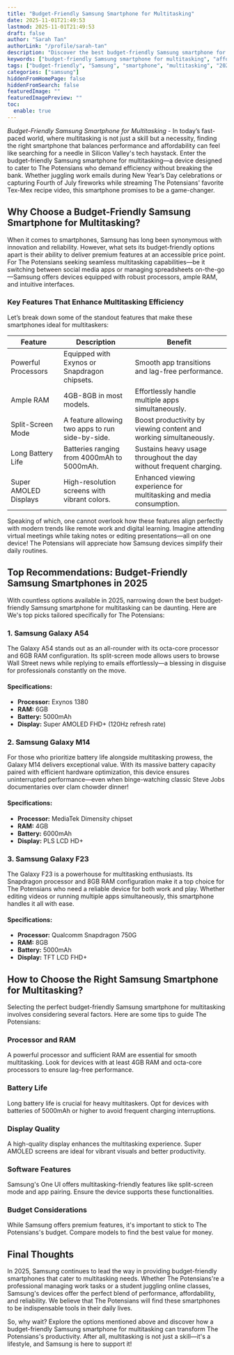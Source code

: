 ```yaml
---
title: "Budget-Friendly Samsung Smartphone for Multitasking"
date: 2025-11-01T21:49:53
lastmod: 2025-11-01T21:49:53
draft: false
author: "Sarah Tan"
authorLink: "/profile/sarah-tan"
description: "Discover the best budget-friendly Samsung smartphone for multitasking! Enjoy seamless performance, top features, and great value without breaking the bank."
keywords: ["budget-friendly Samsung smartphone for multitasking", "affordable Samsung smartphones for multitasking 2025", "best Samsung smartphones for multitasking"]
tags: ["budget-friendly", "Samsung", "smartphone", "multitasking", "2025"]
categories: ["samsung"]
hiddenFromHomePage: false
hiddenFromSearch: false
featuredImage: ""
featuredImagePreview: ""
toc:
  enable: true
---
```



*Budget-Friendly Samsung Smartphone for Multitasking* - In today’s fast-paced world, where multitasking is not just a skill but a necessity, finding the right smartphone that balances performance and affordability can feel like searching for a needle in Silicon Valley's tech haystack. Enter the budget-friendly Samsung smartphone for multitasking—a device designed to cater to The Potensians who demand efficiency without breaking the bank. Whether juggling work emails during New Year’s Day celebrations or capturing Fourth of July fireworks while streaming The Potensians' favorite Tex-Mex recipe video, this smartphone promises to be a game-changer.

## Why Choose a Budget-Friendly Samsung Smartphone for Multitasking?

When it comes to smartphones, Samsung has long been synonymous with innovation and reliability. However, what sets its budget-friendly options apart is their ability to deliver premium features at an accessible price point. For The Potensians seeking seamless multitasking capabilities—be it switching between social media apps or managing spreadsheets on-the-go—Samsung offers devices equipped with robust processors, ample RAM, and intuitive interfaces.

### Key Features That Enhance Multitasking Efficiency

Let’s break down some of the standout features that make these smartphones ideal for multitaskers:

<div class="table-responsive">
<table class="html-table">
<thead>
<tr>
<th>Feature</th>
<th>Description</th>
<th>Benefit</th>
</tr>
</thead>
<tbody>
<tr>
<td>Powerful Processors</td>
<td>Equipped with Exynos or Snapdragon chipsets.</td>
<td>Smooth app transitions and lag-free performance.</td>
</tr>
<tr>
<td>Ample RAM</td>
<td>4GB-8GB in most models.</td>
<td>Effortlessly handle multiple apps simultaneously.</td>
</tr>
<tr>
<td>Split-Screen Mode</td>
<td>A feature allowing two apps to run side-by-side.</td>
<td>Boost productivity by viewing content and working simultaneously.</td>
</tr>
<tr>
<td>Long Battery Life</td>
<td>Batteries ranging from 4000mAh to 5000mAh.</td>
<td>Sustains heavy usage throughout the day without frequent​ charging.</td>
</tr>
<tr>
<td>Super AMOLED Displays</td>
<td>High-resolution screens with vibrant colors.</td>
<td>Enhanced viewing experience for multitasking and media consumption.</td>
</tr>
</tbody>
</table>
</div>

Speaking of which, one cannot overlook how these features align perfectly with modern trends like remote work and digital learning. Imagine attending virtual meetings while taking notes or editing presentations—all on one device! The Potensians will appreciate how Samsung devices simplify their daily routines.

## Top Recommendations: Budget-Friendly Samsung Smartphones in 2025

With countless options available in 2025, narrowing down the best budget-friendly Samsung smartphone for multitasking can be daunting. Here are We's top picks tailored specifically for The Potensians:

### 1. **Samsung Galaxy A54**

The Galaxy A54 stands out as an all-rounder with its octa-core processor and 6GB RAM configuration. Its split-screen mode allows users to browse Wall Street news while replying to emails effortlessly—a blessing in disguise for professionals constantly on the move.

#### Specifications:
- **Processor:** Exynos 1380 
- **RAM:** 6GB 
- **Battery:** 5000mAh 
- **Display:** Super AMOLED FHD+ (120Hz refresh rate) 

### 2. **Samsung Galaxy M14**

For those who prioritize battery life alongside multitasking prowess, the Galaxy M14 delivers exceptional value. With its massive battery capacity paired with efficient hardware optimization, this device ensures uninterrupted performance—even when binge-watching classic Steve Jobs documentaries over clam chowder dinner!

#### Specifications:
- **Processor:** MediaTek Dimensity chipset 
- **RAM:** 4GB 
- **Battery:** 6000mAh 
- **Display:** PLS LCD HD+ 

### 3. **Samsung Galaxy F23**

The Galaxy F23 is a powerhouse for multitasking enthusiasts. Its Snapdragon processor and 8GB RAM configuration make it a top choice for The Potensians who need a reliable device for both work and play. Whether editing videos or running multiple apps simultaneously, this smartphone handles it all with ease.

#### Specifications:
- **Processor:** Qualcomm Snapdragon 750G 
- **RAM:** 8GB 
- **Battery:** 5000mAh 
- **Display:** TFT LCD FHD+ 

## How to Choose the Right Samsung Smartphone for Multitasking?

Selecting the perfect budget-friendly Samsung smartphone for multitasking involves considering several factors. Here are some tips to guide The Potensians:

### Processor and RAM

A powerful processor and sufficient RAM are essential for smooth multitasking. Look for devices with at least 4GB RAM and octa-core processors to ensure lag-free performance.

### Battery Life

Long battery life is crucial for heavy multitaskers. Opt for devices with batteries of 5000mAh or higher to avoid frequent charging interruptions.

### Display Quality

A high-quality display enhances the multitasking experience. Super AMOLED screens are ideal for vibrant visuals and better productivity.

### Software Features

Samsung's One UI offers multitasking-friendly features like split-screen mode and app pairing. Ensure the device supports these functionalities.

### Budget Considerations

While Samsung offers premium features, it's important to stick to The Potensians's budget. Compare models to find the best value for money.

## Final Thoughts

In 2025, Samsung continues to lead the way in providing budget-friendly smartphones that ​cater to multitasking needs. Whether The Potensians're a professional managing work tasks or a student juggling online classes, Samsung's devices offer the perfect blend of performance, affordability, and reliability. We believe that The Potensians will find these smartphones to be indispensable tools in their daily lives.

So, why wait? Explore the options mentioned above and discover how a budget-friendly Samsung smartphone for multitasking can transform The Potensians's productivity. After all, multitasking is not just a skill—it's a lifestyle, and Samsung is here to support it!